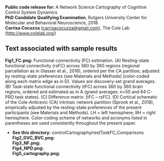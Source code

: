 **Public code release for:** A Network Science Cartography of Cognitive Control System Dynamics  
**PhD Candidate Qualifying Examination**, Rutgers University Center for Molecular and Behavioral Neuroscience, 2018  
**Carrisa Cocuzza** (carrisacocuzza@gmail.com), The Cole Lab (http://www.colelab.org/)  

## Text associated with sample results
**Fig1_FC.png:** Functional connectivity (FC) estimation. (A) Resting-state functional connectivity (rsFC) across 360 by 360 regions (regional parcellation as in Glasser et al., 2016), ordered per the CA partition, adjusted by resting-state preferences (see Materials and Methods) (color-coded along each matrix edge as in D). Values are discovery-set grand averages. (B) Task-state functional connectivity (tFC) across 360 by 360 brain regions, ordered and estimated as in A (grand averages: n=50 and 64 C-PRO task states). (C) Difference matrix: [tFC – rsFC]. (D) Cortical schematic of the Cole-Anticevic (CA) intrinsic network partition (Spronk et al., 2018), empirically adjusted by the resting-state preferences of the present participants (see Materials and Methods). LH = left hemisphere; RH = right hemisphere. Color-coding scheme of networks and acronyms listed in parentheses are used consistently throughout the present paper.
  - **See this directory:** controlCartography/restTaskFC_Comparisons  
**Fig2_GVC_BVC.png:**  
**Fig3_NF.png:**  
**Fig4_NPD.png:**  
 **Fig5_cartography.png:**  
